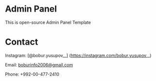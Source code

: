 # Admin Panel
This is open-source Admin Panel Template

# Contact
Instagram: [@bobur.yusupov__] (https://instagram.com/bobur.yusupov__)

Email: boburinfo2006@gmail.com

Phone: +992-00-477-2410
